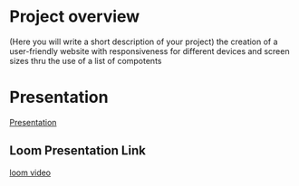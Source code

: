# Project overview
(Here you will write a short description of your project)
the creation of a user-friendly website with responsiveness for different devices and screen sizes thru the use of a list of compotents 

# Presentation
[Presentation](https://docs.google.com/presentation/d/15L7LjVaG9DV-hEpa6pciN8gpHL2YZRvf/edit?usp=drivesdk&ouid=115749761703264302002&rtpof=true&sd=true)
## Loom Presentation Link
[loom video](https://www.loom.com/share/06cc1af1f51344eaa82aaca4431924e4?sid=c902431a-bd14-42da-8e3c-f57ddb54f9bb)
